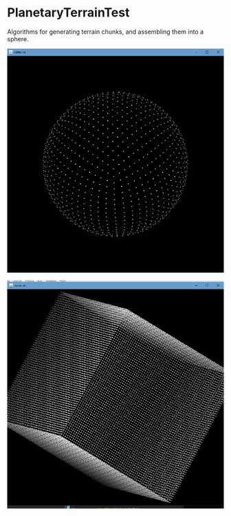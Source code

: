 # PlanetaryTerrainTest
Algorithms for generating terrain chunks, and assembling them into a sphere. 

![sphere](/screenshots/sphere-verts.png "sphere")

![cube](/screenshots/cube-verts.png "cube")
